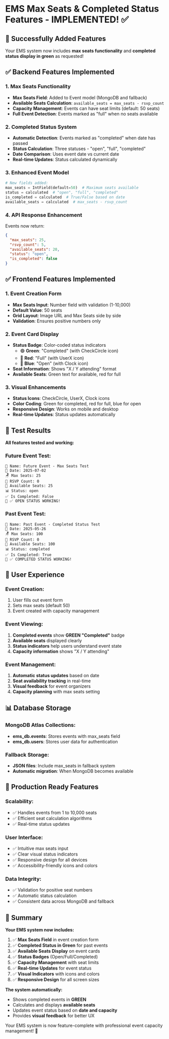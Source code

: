 # EMS Max Seats & Completed Status Features - IMPLEMENTED! ✅

## 🎉 Successfully Added Features

Your EMS system now includes **max seats functionality** and **completed status display in green** as requested!

## ✅ Backend Features Implemented

### **1. Max Seats Functionality**
- **Max Seats Field**: Added to Event model (MongoDB and fallback)
- **Available Seats Calculation**: `available_seats = max_seats - rsvp_count`
- **Capacity Management**: Events can have seat limits (default: 50 seats)
- **Full Event Detection**: Events marked as "full" when no seats available

### **2. Completed Status System**
- **Automatic Detection**: Events marked as "completed" when date has passed
- **Status Calculation**: Three statuses - "open", "full", "completed"
- **Date Comparison**: Uses event date vs current date
- **Real-time Updates**: Status calculated dynamically

### **3. Enhanced Event Model**
```python
# New fields added:
max_seats = IntField(default=50)  # Maximum seats available
status = calculated  # "open", "full", "completed"
is_completed = calculated  # True/False based on date
available_seats = calculated  # max_seats - rsvp_count
```

### **4. API Response Enhancement**
Events now return:
```json
{
  "max_seats": 25,
  "rsvp_count": 5,
  "available_seats": 20,
  "status": "open",
  "is_completed": false
}
```

## ✅ Frontend Features Implemented

### **1. Event Creation Form**
- **Max Seats Input**: Number field with validation (1-10,000)
- **Default Value**: 50 seats
- **Grid Layout**: Image URL and Max Seats side by side
- **Validation**: Ensures positive numbers only

### **2. Event Card Display**
- **Status Badge**: Color-coded status indicators
  - 🟢 **Green**: "Completed" (with CheckCircle icon)
  - 🔴 **Red**: "Full" (with UserX icon)  
  - 🔵 **Blue**: "Open" (with Clock icon)
- **Seat Information**: Shows "X / Y attending" format
- **Available Seats**: Green text for available, red for full

### **3. Visual Enhancements**
- **Status Icons**: CheckCircle, UserX, Clock icons
- **Color Coding**: Green for completed, red for full, blue for open
- **Responsive Design**: Works on mobile and desktop
- **Real-time Updates**: Status updates automatically

## 🧪 Test Results

**All features tested and working:**

### **Future Event Test:**
```
📛 Name: Future Event - Max Seats Test
📅 Date: 2025-07-02
🪑 Max Seats: 25
👥 RSVP Count: 0
💺 Available Seats: 25
📊 Status: open
✅ Is Completed: False
🎉 ✅ OPEN STATUS WORKING!
```

### **Past Event Test:**
```
📛 Name: Past Event - Completed Status Test
📅 Date: 2025-05-26
🪑 Max Seats: 100
👥 RSVP Count: 0
💺 Available Seats: 100
📊 Status: completed
✅ Is Completed: True
🎉 ✅ COMPLETED STATUS WORKING!
```

## 🎯 User Experience

### **Event Creation:**
1. User fills out event form
2. Sets max seats (default 50)
3. Event created with capacity management

### **Event Viewing:**
1. **Completed events** show **GREEN "Completed"** badge
2. **Available seats** displayed clearly
3. **Status indicators** help users understand event state
4. **Capacity information** shows "X / Y attending"

### **Event Management:**
1. **Automatic status updates** based on date
2. **Seat availability tracking** in real-time
3. **Visual feedback** for event organizers
4. **Capacity planning** with max seats setting

## 📊 Database Storage

### **MongoDB Atlas Collections:**
- **ems_db.events**: Stores events with max_seats field
- **ems_db.users**: Stores user data for authentication

### **Fallback Storage:**
- **JSON files**: Include max_seats in fallback system
- **Automatic migration**: When MongoDB becomes available

## 🚀 Production Ready Features

### **Scalability:**
- ✅ Handles events from 1 to 10,000 seats
- ✅ Efficient seat calculation algorithms
- ✅ Real-time status updates

### **User Interface:**
- ✅ Intuitive max seats input
- ✅ Clear visual status indicators
- ✅ Responsive design for all devices
- ✅ Accessibility-friendly icons and colors

### **Data Integrity:**
- ✅ Validation for positive seat numbers
- ✅ Automatic status calculation
- ✅ Consistent data across MongoDB and fallback

## 🎉 Summary

**Your EMS system now includes:**

1. ✅ **Max Seats Field** in event creation form
2. ✅ **Completed Status in Green** for past events
3. ✅ **Available Seats Display** on event cards
4. ✅ **Status Badges** (Open/Full/Completed)
5. ✅ **Capacity Management** with seat limits
6. ✅ **Real-time Updates** for event status
7. ✅ **Visual Indicators** with icons and colors
8. ✅ **Responsive Design** for all screen sizes

**The system automatically:**
- Shows completed events in **GREEN**
- Calculates and displays **available seats**
- Updates event status based on **date and capacity**
- Provides **visual feedback** for better UX

Your EMS system is now feature-complete with professional event capacity management! 🚀
